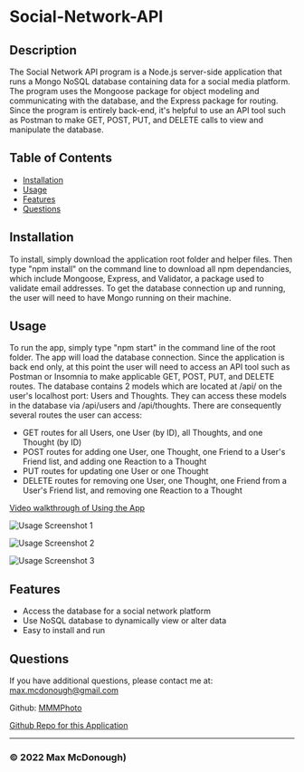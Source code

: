 # Social-Network-API

## Description

The Social Network API program is a Node.js server-side application that runs a Mongo NoSQL database containing data for a social media platform. The program uses the Mongoose package for object modeling and communicating with the database, and the Express package for routing. Since the program is entirely back-end, it's helpful to use an API tool such as Postman to make GET, POST, PUT, and DELETE calls to view and manipulate the database.

## Table of Contents

- [Installation](#installation)
- [Usage](#usage)
- [Features](#features)
- [Questions](#questions)

## Installation

To install, simply download the application root folder and helper files. Then type "npm install" on the command line to download all npm dependancies, which include Mongoose, Express, and Validator, a package used to validate email addresses. To get the database connection up and running, the user will need to have Mongo running on their machine.

## Usage

To run the app, simply type "npm start" in the command line of the root folder. The app will load the database connection. Since the application is back end only, at this point the user will need to access an API tool such as Postman or Insomnia to make applicable GET, POST, PUT, and DELETE routes. The database contains 2 models  which are located at /api/ on the user's localhost port: Users and Thoughts. They can access these models in the database via /api/users and /api/thoughts. There are consequently several routes the user can access:

- GET routes for all Users, one User (by ID), all Thoughts, and one Thought (by ID)
- POST routes for adding one User, one Thought, one Friend to a User's Friend list, and adding one Reaction to a Thought
- PUT routes for updating one User or one Thought
- DELETE routes for removing one User, one Thought, one Friend from a User's Friend list, and removing one Reaction to a Thought

[Video walkthrough of Using the App](https://drive.google.com/file/d/10hrM5UrXzrYdhK5o7Iq1sL0WKy5Y7UzT/view)

![Usage Screenshot 1](./assets/images/social-network-api-screenshot-1.png?raw=true)

![Usage Screenshot 2](./assets/images/social-network-api-screenshot-2.png?raw=true)
  
![Usage Screenshot 3](./assets/images/social-network-api-screenshot-3.png?raw=true)

## Features

- Access the database for a social network platform
- Use NoSQL database to dynamically view or alter data
- Easy to install and run

## Questions

If you have additional questions, please contact me at: max.mcdonough@gmail.com

Github: [MMMPhoto](https://github.com/MMMPhoto)
  
[Github Repo for this Application](https://github.com/MMMPhoto/Social-Network-API)

--------------------------------------

### &copy; 2022 Max McDonough)
